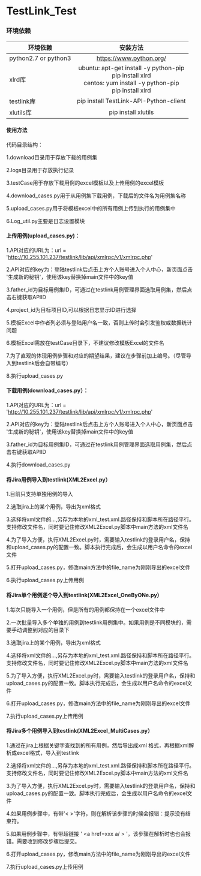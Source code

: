 # TestLink_Test
### 环境依赖

|环境依赖|安装方法|
| -------|:-------------:|
|python2.7 or python3|	https://www.python.org/|
|xlrd库|	ubuntu: apt-get install -y python-pip <br> pip install xlrd <br> centos: yum install -y python-pip <br> pip install xlrd|
|testlink库|	pip install TestLink-API-Python-client|
|xlutils库|	pip install xlutils|

#### 使用方法

代码目录结构：

1.download目录用于存放下载的用例集

2.logs目录用于存放执行记录

3.testCase用于存放下载用例的excel模板以及上传用例的excel模板

4.download_cases.py用于从用例集下载用例，下载后的文件名为用例集名称

5.upload_cases.py用于将模板excel中的所有用例上传到执行的用例集中

6.Log_util.py主要是日志设置模块

#### 上传用例(upload_cases.py)：


1.API对应的URL为：url = 'http://10.255.101.237/testlink/lib/api/xmlrpc/v1/xmlrpc.php'

2.API对应的key为：登陆testlink后点击上方个人账号进入个人中心，新页面点击 '生成新的秘钥'，使用该key替换掉main文件中的key值

3.father_id为目标用例集ID，可通过在testlink用例管理界面选取用例集，然后点击右键获取APIID

4.project_id为目标项目ID,可以根据日志显示ID进行选择

5.模板Excel中作者列必须与登陆用户名一致，否则上传时会引发鉴权或数据统计问题

6.模板Excel需放在testCase目录下，不建议修改模板Excel的文件名

7.为了直观的体现用例步骤和对应的期望结果，建议在步骤前加上编号。（尽管导入到testlink后会自带编号）

8.执行upload_cases.py

#### 下载用例(download_cases.py）：


1.API对应的URL为：url = 'http://10.255.101.237/testlink/lib/api/xmlrpc/v1/xmlrpc.php'

2.API对应的key为：登陆testlink后点击上方个人账号进入个人中心，新页面点击 '生成新的秘钥'，使用该key替换掉main文件中的key值

3.father_id为目标用例集ID，可通过在testlink用例管理界面选取用例集，然后点击右键获取APIID

4.执行download_cases.py

#### 将Jira用例导入到testlink(XML2Excel.py）

1.目前只支持单独用例的导入

2.选取jira上的某个用例，导出为xml格式

3.选择将xml文件的<rss version="0.92">...</rss>,另存为本地的xml_test.xml.路径保持和脚本所在路径平行。支持修改文件名，同时要记住修改XML2Excel.py脚本中main方法的xml文件名

4.为了导入方便，执行XML2Excel.py时，需要输入testlink的登录用户名，保持和upload_cases.py的配置一致。脚本执行完成后，会生成以用户名命令的excel文件

5.打开upload_cases.py，修改main方法中的file_name为刚刚导出的excel文件

6.执行upload_cases.py上传用例

#### 将Jira单个用例逐个导入到testlink(XML2Excel_OneByONe.py）

1.每次只能导入一个用例，但是所有的用例都保持在一个excel文件中

2.一次批量导入多个单独的用例到testlink用例集中。如果用例是不同模块的，需要手动调整到对应的目录下

3.选取jira上的某个用例，导出为xml格式

4.选择将xml文件的<rss version="0.92">...</rss>,另存为本地的xml_test.xml.路径保持和脚本所在路径平行。支持修改文件名，同时要记住修改XML2Excel.py脚本中main方法的xml文件名

5.为了导入方便，执行XML2Excel.py时，需要输入testlink的登录用户名，保持和upload_cases.py的配置一致。脚本执行完成后，会生成以用户名命令的excel文件

6.打开upload_cases.py，修改main方法中的file_name为刚刚导出的excel文件

7.执行upload_cases.py上传用例

#### 将Jira多个用例导入到testlink(XML2Excel_MultiCases.py）

1.通过在jira上根据关键字查找到的所有用例，然后导出成xml 格式，再根据xml解析成excel格式，导入到testlink

2.选择将xml文件的<rss version="0.92">...</rss>,另存为本地的xml_test.xml.路径保持和脚本所在路径平行。支持修改文件名，同时要记住修改XML2Excel.py脚本中main方法的xml文件名

3.为了导入方便，执行XML2Excel.py时，需要输入testlink的登录用户名，保持和upload_cases.py的配置一致。脚本执行完成后，会生成以用户名命令的excel文件

4.如果用例步骤中，有带'< >'字符，则在解析该步骤的时候会报错：提示没有结束符。

5.如果用例步骤中，有带超链接 ' <a href=xxx a/ > '，该步骤在解析时也也会报错。需要收到修改步骤后提交。

6.打开upload_cases.py，修改main方法中的file_name为刚刚导出的excel文件

7.执行upload_cases.py上传用例

